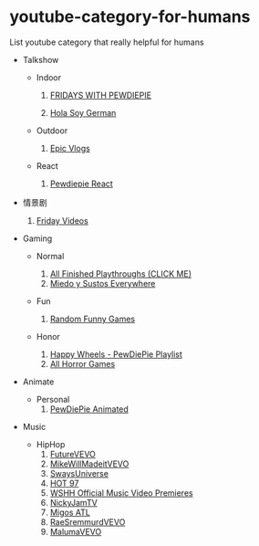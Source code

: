 # youtube-category-for-humans
List youtube category that really helpful for humans

- Talkshow
    - Indoor
        1. [FRIDAYS WITH PEWDIEPIE](https://www.youtube.com/watch?v=SYL8jW00H6w&list=PL63FC6216750DC7AC&index=1)

        2. [Hola Soy German](https://www.youtube.com/watch?v=4BkxCvg2spU&list=PLEB8E85708411CACA)
    - Outdoor
        1. [Epic Vlogs](https://www.youtube.com/playlist?list=PL438YTl8SZFC04A5PgpJcuDwu8ZR6Fii6)

    - React
        1. [Pewdiepie React](https://www.youtube.com/watch?v=TIq-307wiQk&list=PLYH8WvNV1YEnvURRShYIOajg3Fh3R0-Q5)

- 情景剧
    1. [Friday Videos](https://www.youtube.com/playlist?list=PLShD8ZZW7qjnKyDrH_9YhAf9qv8sUgh1Y)

- Gaming
    
    - Normal
        1. [All Finished Playthroughs (CLICK ME)](https://www.youtube.com/watch?v=jkSvKkdfDSw&index=29&list=PLYH8WvNV1YEk6pSuc9uiXSaUJ20Xspnzo)
        2. [Miedo y Sustos Everywhere](https://www.youtube.com/playlist?list=PL354100F1A453CC91)

    - Fun 
        1. [Random Funny Games](https://www.youtube.com/watch?v=40EokRo4nTc&list=PL88A6F57E38130EDE)

    - Honor
        1. [Happy Wheels - PewDiePie Playlist](https://www.youtube.com/watch?v=XW99sBf4BUI&list=PLD9BB1F4892933B5E)
        2. [All Horror Games](https://www.youtube.com/watch?v=0kE8p-Qgqhw&list=PLYH8WvNV1YElxwhTErxWBELpvLJFrzl1M)

- Animate
    - Personal
        1. [PewDiePie Animated](https://www.youtube.com/watch?v=muODMU2wcfk&list=PLYH8WvNV1YEm2EnMpNUYS3nxny7KBK5T-)

- Music

    - HipHop
        1. [FutureVEVO](https://www.youtube.com/user/FutureVEVO)
        2. [MikeWillMadeitVEVO](https://www.youtube.com/user/MikeWillMadeitVEVO)
        3. [SwaysUniverse](https://www.youtube.com/user/SwaysUniverse/)
        4. [HOT 97](https://www.youtube.com/user/HOT97NY)
        5. [WSHH Official Music Video Premieres](https://www.youtube.com/watch?v=JmoxAAI6pYA&list=PLcK0neBMyFxSpYgDfKCsHRwgxlN-Tnt9D)
        6. [NickyJamTV](https://www.youtube.com/user/NickyJamTV)
        7. [Migos ATL](https://www.youtube.com/user/Migosatl)
        8. [RaeSremmurdVEVO](https://www.youtube.com/user/RaeSremmurdVEVO)
        9. [MalumaVEVO](https://www.youtube.com/user/MalumaVEVO)
